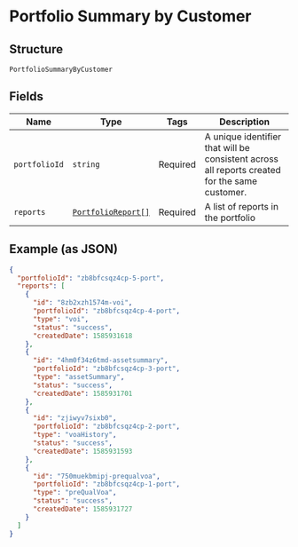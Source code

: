 
# Portfolio Summary by Customer

## Structure

`PortfolioSummaryByCustomer`

## Fields

| Name | Type | Tags | Description |
|  --- | --- | --- | --- |
| `portfolioId` | `string` | Required | A unique identifier that will be consistent across all reports created for the same customer. |
| `reports` | [`PortfolioReport[]`](../../doc/models/portfolio-report.md) | Required | A list of reports in the portfolio |

## Example (as JSON)

```json
{
  "portfolioId": "zb8bfcsqz4cp-5-port",
  "reports": [
    {
      "id": "8zb2xzh1574m-voi",
      "portfolioId": "zb8bfcsqz4cp-4-port",
      "type": "voi",
      "status": "success",
      "createdDate": 1585931618
    },
    {
      "id": "4hm0f34z6tmd-assetsummary",
      "portfolioId": "zb8bfcsqz4cp-3-port",
      "type": "assetSummary",
      "status": "success",
      "createdDate": 1585931701
    },
    {
      "id": "zjiwyv7sixb0",
      "portfolioId": "zb8bfcsqz4cp-2-port",
      "type": "voaHistory",
      "status": "success",
      "createdDate": 1585931593
    },
    {
      "id": "750muekbmipj-prequalvoa",
      "portfolioId": "zb8bfcsqz4cp-1-port",
      "type": "preQualVoa",
      "status": "success",
      "createdDate": 1585931727
    }
  ]
}
```

